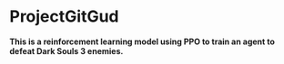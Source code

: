# ProjectGitGud
**This is a reinforcement learning model using PPO to train an agent to defeat Dark Souls 3 enemies.**
